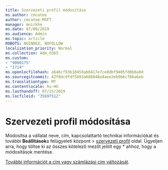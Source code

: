 ```yaml
---
title: Szervezeti profil módosítása
ms.author: cmcatee
author: cmcatee-MSFT
manager: mnirkhe
ms.date: 07/09/2019
ms.audience: Admin
ms.topic: article
ROBOTS: NOINDEX, NOFOLLOW
localization_priority: Normal
ms.collection: Adm_O365
ms.custom:
- "9000175"
- "1714"
ms.openlocfilehash: a646cf93610459a60417e7ce8dbf9405fd0b6a8d
ms.sourcegitcommit: 42f0dc9fdf5b93a68b048e8aee2eb9b6cf66a6eb
ms.translationtype: MT
ms.contentlocale: hu-HU
ms.lasthandoff: 07/15/2019
ms.locfileid: "35697512"
---
```

# <a name="change-organization-profile"></a>Szervezeti profil módosítása

Módosítsa a vállalat neve, cím, kapcsolattartó technikai információkat és további **Beállítások**a felügyeleti központ > [szervezeti profil](https://go.microsoft.com/fwlink/p/?linkid=2067339) oldal.
Ügyeljen arra, hogy töltse ki az összes kötelező mezőt jelölt egy * ahhoz, hogy a módosítások mentése.

[További információt a cím vagy számlázási cím változását](https://docs.microsoft.com/en-us/office365/admin/manage/change-address-contact-and-more).
